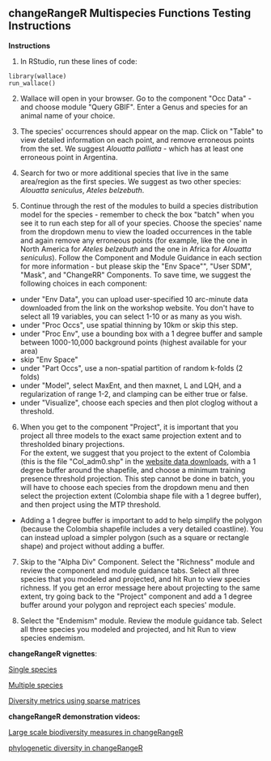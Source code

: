 ## changeRangeR Multispecies Functions Testing Instructions

**Instructions**
1. In RStudio, run these lines of code:
```{r}
library(wallace)
run_wallace()
```

2. Wallace will open in your browser. Go to the component "Occ Data" - and choose module "Query GBIF". Enter a Genus and species for an animal name of your choice.

3. The species' occurrences should appear on the map. Click on "Table" to view detailed information on each point, and remove erroneous points from the set. We suggest *Alouatta palliata* - which has at least one erroneous point in Argentina.

4. Search for two or more additional species that live in the same area/region as the first species. We suggest as two other species: *Alouatta seniculus*, *Ateles belzebuth*.

5. Continue through the rest of the modules to build a species distribution model for the species - remember to check the box "batch" when you see it to run each step for all of your species.  Choose the species' name from the dropdown menu to view the loaded occurrences in the table and again remove any erroneous points (for example, like the one in North America for *Ateles belzebuth* and the one in Africa for *Alouatta seniculus*). 
Follow the Component and Module Guidance in each section for more information - but please skip the "Env Space"", "User SDM", "Mask", and "ChangeRR" Components.
To save time, we suggest the following choices in each component:

- under "Env Data", you can upload user-specified 10 arc-minute data downloaded from the link on the workshop website. You don't have to select all 19 variables, you can select 1-10 or as many as you wish.
- under "Proc Occs", use spatial thinning by 10km or skip this step.
- under "Proc Env", use a bounding box with a 1 degree buffer and sample between 1000-10,000 background points (highest available for your area)
- skip "Env Space"
- under "Part Occs", use a non-spatial partition of random k-folds (2 folds)
- under "Model", select MaxEnt, and then maxnet, L and LQH, and a regularization of range 1-2, and clamping can be either true or false.
- under "Visualize", choose each species and then plot cloglog without a threshold. 

6. When you get to the component "Project", it is important that you project all three models to the exact same projection extent and to thresholded binary projections. <br>
For the extent, we suggest that you project to the extent of Colombia (this is the file "Col_adm0.shp" in the [website data downloads](Data.md), with a 1 degree buffer around the shapefile, and choose a minimum training presence threshold projection. This step cannot be done in batch, you will have to choose each species from the dropdown menu and then select the projection extent (Colombia shape file with a 1 degree buffer), and then project using the MTP threshold.
- Adding a 1 degree buffer is important to add to help simplify the polygon (because the Colombia shapefile includes a very detailed coastline). You can instead upload a simpler polygon (such as a square or rectangle shape) and project without adding a buffer.

7. Skip to the "Alpha Div" Component. Select the "Richness" module and review the component and module guidance tabs. Select all three species that you modeled and projected, and hit Run to view species richness. If you get an error message here about projecting to the same extent, try going back to the "Project" component and add a 1 degree buffer around your polygon and reproject each species' module.

8. Select the "Endemism" module. Review the module guidance tab. Select all three species you modeled and projected, and hit Run to view species endemism.


**changeRangeR vignettes**:

[Single species](https://drive.google.com/file/d/1-NbDIjI8b7sCjAvUcOTNBy4xijJi7BsC/view?usp=sharing)

[Multiple species](https://drive.google.com/file/d/1pK6huSbfjsITKDam0nFpzShhP4d7FXLX/view?usp=sharing)

[Diversity metrics using sparse matrices](pdf/Diversity_Metrics_Using_Sparse_Matrices.pdf)

**changeRangeR demonstration videos:**

[Large scale biodiversity measures in changeRangeR](https://youtu.be/Hn5fm6XO7tg)

[phylogenetic diversity in changeRangeR](https://youtu.be/yJee8TVBGEs)
